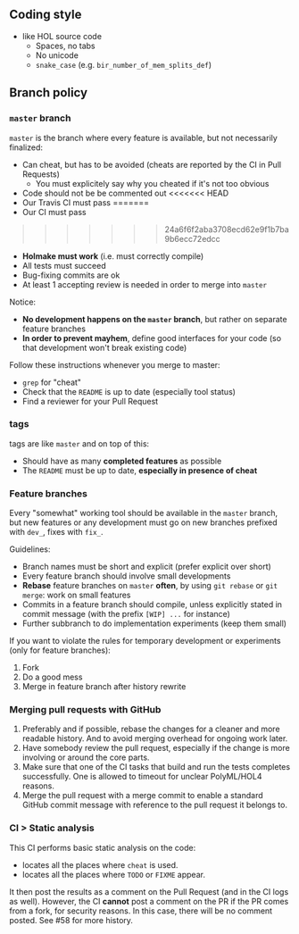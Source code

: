 ## Coding style

* like HOL source code
  - Spaces, no tabs
  - No unicode
  - `snake_case` (e.g. `bir_number_of_mem_splits_def`)


## Branch policy

### `master` branch

`master` is the branch where every feature is available, but not necessarily finalized:
 - Can cheat, but has to be avoided (cheats are reported by the CI in Pull Requests)
   - You must explicitely say why you cheated if it's not too obvious
 - Code should not be be commented out
<<<<<<< HEAD
 - Our Travis CI must pass
=======
 - Our CI must pass
>>>>>>> 24a6f6f2aba3708ecd62e9f1b7ba9b6ecc72edcc
   - **Holmake must work** (i.e. must correctly compile)
   - All tests must succeed
 - Bug-fixing commits are ok
 - At least 1 accepting review is needed in order to merge into `master`

Notice:
 - **No development happens on the `master` branch**, but rather on separate feature branches
 - **In order to prevent mayhem**, define good interfaces for your code (so that development won't break existing code)

Follow these instructions whenever you merge to master:
  - `grep` for "cheat"
  - Check that the `README` is up to date (especially tool status)
  - Find a reviewer for your Pull Request

### tags

tags are like `master` and on top of this:
 - Should have as many **completed features** as possible
 - The `README` must be up to date, **especially in presence of cheat**

### Feature branches

Every "somewhat" working tool should be available in the `master` branch, but new
features or any development must go on new branches prefixed with `dev_`, fixes with `fix_`.

Guidelines:
 - Branch names must be short and explicit (prefer explicit over short)
 - Every feature branch should involve small developments
 - **Rebase** feature branches on `master` **often**, by using `git rebase` or `git merge`: work on small features
 - Commits in a feature branch should compile, unless explicitly stated in commit message (with the prefix `[WIP] ...` for instance)
 - Further subbranch to do implementation experiments (keep them small)

If you want to violate the rules for temporary development or experiments (only for feature branches):
  1. Fork
  2. Do a good mess
  3. Merge in feature branch after history rewrite

### Merging pull requests with GitHub
  1. Preferably and if possible, rebase the changes for a cleaner and more readable history. And to avoid merging overhead for ongoing work later.
  2. Have somebody review the pull request, especially if the change is more involving or around the core parts.
  3. Make sure that one of the CI tasks that build and run the tests completes successfully. One is allowed to timeout for unclear PolyML/HOL4 reasons.
  4. Merge the pull request with a merge commit to enable a standard GitHub commit message with reference to the pull request it belongs to.

### CI > Static analysis

This CI performs basic static analysis on the code:
 - locates all the places where `cheat` is used.
 - locates all the places where `TODO` or `FIXME` appear.
 
 It then post the results as a comment on the Pull Request (and in the CI logs as well). However, the CI **cannot** post a comment on the PR if the PR comes from a fork, for security reasons. In this case, there will be no comment posted. See #58 for more history.
